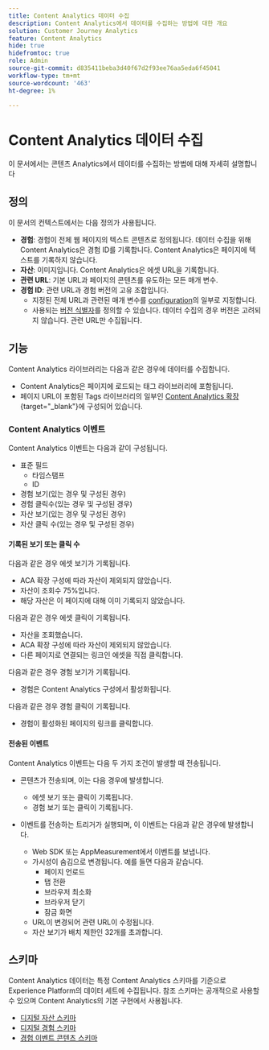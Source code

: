 ```yaml
---
title: Content Analytics 데이터 수집
description: Content Analytics에서 데이터를 수집하는 방법에 대한 개요
solution: Customer Journey Analytics
feature: Content Analytics
hide: true
hidefromtoc: true
role: Admin
source-git-commit: d835411beba3d40f67d2f93ee76aa5eda6f45041
workflow-type: tm+mt
source-wordcount: '463'
ht-degree: 1%

---
```



# Content Analytics 데이터 수집

이 문서에서는 콘텐츠 Analytics에서 데이터를 수집하는 방법에 대해 자세히 설명합니다


## 정의

이 문서의 컨텍스트에서는 다음 정의가 사용됩니다.

* **경험**: 경험이 전체 웹 페이지의 텍스트 콘텐츠로 정의됩니다. 데이터 수집을 위해 Content Analytics은 경험 ID를 기록합니다. Content Analytics은 페이지에 텍스트를 기록하지 않습니다.
* **자산**: 이미지입니다. Content Analytics은 에셋 URL을 기록합니다.
* **관련 URL**: 기본 URL과 페이지의 콘텐츠를 유도하는 모든 매개 변수.
* **경험 ID**: 관련 URL과 경험 버전의 고유 조합입니다.
   * 지정된 전체 URL과 관련된 매개 변수를 [configuration](configuration.md)의 일부로 지정합니다.
   * 사용되는 [버전 식별자](manual.md#versioning)를 정의할 수 있습니다. 데이터 수집의 경우 버전은 고려되지 않습니다. 관련 URL만 수집됩니다.

## 기능

Content Analytics 라이브러리는 다음과 같은 경우에 데이터를 수집합니다.

* Content Analytics은 페이지에 로드되는 태그 라이브러리에 포함됩니다.
* 페이지 URL이 포함된 Tags 라이브러리의 일부인 [Content Analytics 확장](https://experienceleague.adobe.com/en/docs/experience-platform/tags/extensions/client/content-analytics/overview){target="_blank"}에 구성되어 있습니다.


### Content Analytics 이벤트

Content Analytics 이벤트는 다음과 같이 구성됩니다.

* 표준 필드
   * 타임스탬프
   * ID
* 경험 보기(있는 경우 및 구성된 경우)
* 경험 클릭수(있는 경우 및 구성된 경우)
* 자산 보기(있는 경우 및 구성된 경우)
* 자산 클릭 수(있는 경우 및 구성된 경우)

#### 기록된 보기 또는 클릭 수

다음과 같은 경우 에셋 보기가 기록됩니다.

* ACA 확장 구성에 따라 자산이 제외되지 않았습니다.
* 자산이 조회수 75%입니다.
* 해당 자산은 이 페이지에 대해 이미 기록되지 않았습니다.

다음과 같은 경우 에셋 클릭이 기록됩니다.

* 자산을 조회했습니다.
* ACA 확장 구성에 따라 자산이 제외되지 않았습니다.
* 다른 페이지로 연결되는 링크인 에셋을 직접 클릭합니다.

다음과 같은 경우 경험 보기가 기록됩니다.

* 경험은 Content Analytics 구성에서 활성화됩니다.

다음과 같은 경우 경험 클릭이 기록됩니다.

* 경험이 활성화된 페이지의 링크를 클릭합니다.


#### 전송된 이벤트

Content Analytics 이벤트는 다음 두 가지 조건이 발생할 때 전송됩니다.

* 콘텐츠가 전송되며, 이는 다음 경우에 발생합니다.

   * 에셋 보기 또는 클릭이 기록됩니다.
   * 경험 보기 또는 클릭이 기록됩니다.

* 이벤트를 전송하는 트리거가 실행되며, 이 이벤트는 다음과 같은 경우에 발생합니다.

   * Web SDK 또는 AppMeasurement에서 이벤트를 보냅니다.
   * 가시성이 숨김으로 변경됩니다. 예를 들면 다음과 같습니다.
      * 페이지 언로드
      * 탭 전환
      * 브라우저 최소화
      * 브라우저 닫기
      * 잠금 화면
   * URL이 변경되어 관련 URL이 수정됩니다.
   * 자산 보기가 배치 제한인 32개를 초과합니다.


## 스키마

Content Analytics 데이터는 특정 Content Analytics 스키마를 기준으로 Experience Platform의 데이터 세트에 수집됩니다. 참조 스키마는 공개적으로 사용할 수 있으며 Content Analytics의 기본 구현에서 사용됩니다.

* [디지털 자산 스키마](https://github.com/adobe/xdm/blob/master/components/classes/digital-asset.schema.json)
* [디지털 경험 스키마](https://github.com/adobe/xdm/blob/master/components/classes/digital-experience.schema.json)
* [경험 이벤트 콘텐츠 스키마](https://github.com/adobe/xdm/blob/master/components/fieldgroups/experience-event/experienceevent-content.schema.json)
